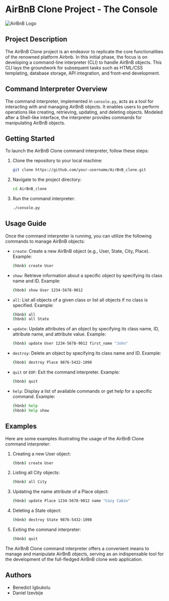 # AirBnB Clone Project - The Console

![AirBnB Logo](https://upload.wikimedia.org/wikipedia/commons/thumb/6/69/Airbnb_Logo_B%C3%A9lo.svg/1280px-Airbnb_Logo_B%C3%A9lo.svg.png)

## Project Description

The AirBnB Clone project is an endeavor to replicate the core functionalities of the renowned platform Airbnb. In this initial phase, the focus is on developing a command-line interpreter (CLI) to handle AirBnB objects. This CLI lays the groundwork for subsequent tasks such as HTML/CSS templating, database storage, API integration, and front-end development.

## Command Interpreter Overview

The command interpreter, implemented in `console.py`, acts as a tool for interacting with and managing AirBnB objects. It enables users to perform operations like creating, retrieving, updating, and deleting objects. Modeled after a Shell-like interface, the interpreter provides commands for manipulating AirBnB objects.

## Getting Started

To launch the AirBnB Clone command interpreter, follow these steps:

1. Clone the repository to your local machine:

   ```bash
   git clone https://github.com/your-username/AirBnB_clone.git
   ```

2. Navigate to the project directory:

   ```bash
   cd AirBnB_clone
   ```

3. Run the command interpreter:

   ```bash
   ./console.py
   ```

## Usage Guide

Once the command interpreter is running, you can utilize the following commands to manage AirBnB objects:

- `create`: Create a new AirBnB object (e.g., User, State, City, Place).
  Example:
  ```bash
  (hbnb) create User
  ```

- `show`: Retrieve information about a specific object by specifying its class name and ID.
  Example:
  ```bash
  (hbnb) show User 1234-5678-9012
  ```

- `all`: List all objects of a given class or list all objects if no class is specified.
  Example:
  ```bash
  (hbnb) all
  (hbnb) all State
  ```

- `update`: Update attributes of an object by specifying its class name, ID, attribute name, and attribute value.
  Example:
  ```bash
  (hbnb) update User 1234-5678-9012 first_name "John"
  ```

- `destroy`: Delete an object by specifying its class name and ID.
  Example:
  ```bash
  (hbnb) destroy Place 9876-5432-1098
  ```

- `quit` or `EOF`: Exit the command interpreter.
  Example:
  ```bash
  (hbnb) quit
  ```

- `help`: Display a list of available commands or get help for a specific command.
  Example:
  ```bash
  (hbnb) help
  (hbnb) help show
  ```

## Examples

Here are some examples illustrating the usage of the AirBnB Clone command interpreter:

1. Creating a new User object:
   ```bash
   (hbnb) create User
   ```

2. Listing all City objects:
   ```bash
   (hbnb) all City
   ```

3. Updating the name attribute of a Place object:
   ```bash
   (hbnb) update Place 1234-5678-9012 name "Cozy Cabin"
   ```

4. Deleting a State object:
   ```bash
   (hbnb) destroy State 9876-5432-1098
   ```

5. Exiting the command interpreter:
   ```bash
   (hbnb) quit
   ```

The AirBnB Clone command interpreter offers a convenient means to manage and manipulate AirBnB objects, serving as an indispensable tool for the development of the full-fledged AirBnB clone web application.

## Authors
   + Benedict Igbukolu
   + Daniel Izevbije
